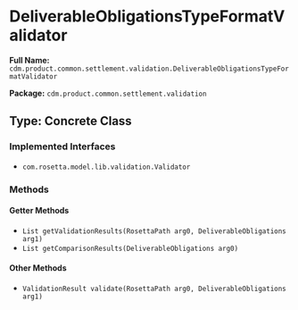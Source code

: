 # DeliverableObligationsTypeFormatValidator

**Full Name:** `cdm.product.common.settlement.validation.DeliverableObligationsTypeFormatValidator`

**Package:** `cdm.product.common.settlement.validation`

## Type: Concrete Class

### Implemented Interfaces

- `com.rosetta.model.lib.validation.Validator`

### Methods

#### Getter Methods

- `List getValidationResults(RosettaPath arg0, DeliverableObligations arg1)`
- `List getComparisonResults(DeliverableObligations arg0)`

#### Other Methods

- `ValidationResult validate(RosettaPath arg0, DeliverableObligations arg1)`

